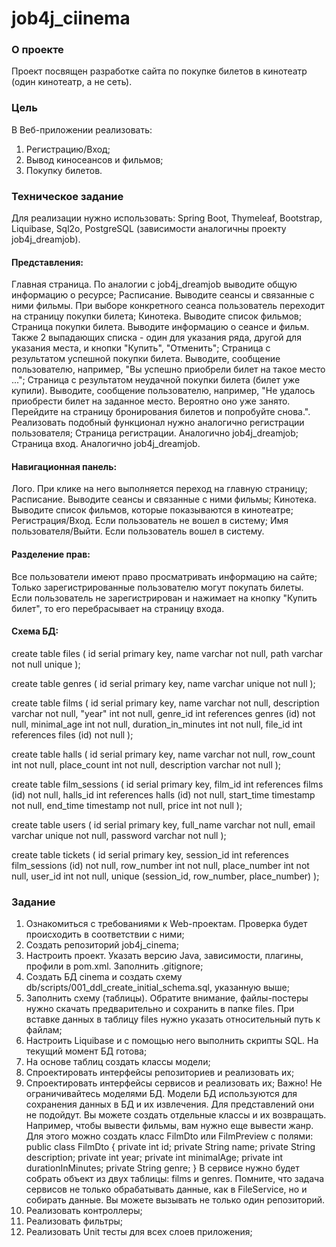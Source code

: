 # job4j_ciinema

### О проекте
Проект посвящен разработке сайта по покупке билетов в кинотеатр (один кинотеатр, а не сеть).

### Цель
В Веб-приложении реализовать:
1. Регистрацию/Вход;
2. Вывод киносеансов и фильмов;
3. Покупку билетов.

### Техническое задание
Для реализации нужно использовать: Spring Boot, Thymeleaf, Bootstrap, Liquibase, Sql2o, PostgreSQL 
(зависимости аналогичны проекту job4j_dreamjob).
#### Представления:
Главная страница. По аналогии с job4j_dreamjob выводите общую информацию о ресурсе;
Расписание. Выводите сеансы и связанные с ними фильмы. При выборе конкретного сеанса пользователь переходит на страницу покупки билета;
Кинотека. Выводите список фильмов;
Страница покупки билета. Выводите информацию о сеансе и фильм. Также 2 выпадающих списка - один для указания ряда, другой для указания места, и кнопки "Купить", "Отменить";
Страница с результатом успешной покупки билета. Выводите, сообщение пользователю, например, "Вы успешно приобрели билет на такое место ...";
Страница с результатом неудачной покупки билета (билет уже купили). Выводите, сообщение пользователю, например, "Не удалось приобрести билет на заданное место. Вероятно оно уже занято. Перейдите на страницу бронирования билетов и попробуйте снова.". Реализовать подобный функционал нужно аналогично регистрации пользователя;
Страница регистрации. Аналогично job4j_dreamjob;
Страница вход. Аналогично job4j_dreamjob.
#### Навигационная панель:
Лого. При клике на него выполняется переход на главную страницу;
Расписание. Выводите сеансы и связанные с ними фильмы;
Кинотека. Выводите список фильмов, которые показываются в кинотеатре;
Регистрация/Вход. Если пользователь не вошел в систему;
Имя пользователя/Выйти. Если пользователь вошел в систему.
#### Разделение прав:
Все пользователи имеют право просматривать информацию на сайте;
Только зарегистрированные пользователю могут покупать билеты. 
Если пользователь не зарегистрирован и нажимает на кнопку "Купить билет", то его перебрасывает на страницу входа.
#### Схема БД:
create table files
(
id   serial primary key,
name varchar not null,
path varchar not null unique
);

create table genres
(
id   serial primary key,
name varchar unique not null
);

create table films
(
id                  serial primary key,
name                varchar                    not null,
description         varchar                    not null,
"year"              int                        not null,
genre_id            int references genres (id) not null,
minimal_age         int                        not null,
duration_in_minutes int                        not null,
file_id             int references files (id)  not null
);

create table halls
(
id          serial primary key,
name        varchar not null,
row_count   int     not null,
place_count int     not null,
description varchar not null
);

create table film_sessions
(
id         serial primary key,
film_id    int references films (id) not null,
halls_id   int references halls (id) not null,
start_time timestamp                 not null,
end_time   timestamp                 not null,
price      int                       not null
);

create table users
(
id        serial primary key,
full_name varchar        not null,
email     varchar unique not null,
password  varchar        not null
);

create table tickets
(
id           serial primary key,
session_id   int references film_sessions (id) not null,
row_number   int                               not null,
place_number int                               not null,
user_id      int                               not null,
unique (session_id, row_number, place_number)
);

### Задание
1. Ознакомиться с требованиями к Web-проектам. Проверка будет происходить в соответствии с ними;
2. Создать репозиторий job4j_cinema;
3. Настроить проект. Указать версию Java, зависимости, плагины, профили в pom.xml. Заполнить .gitignore;
4. Создать БД cinema и создать схему db/scripts/001_ddl_create_initial_schema.sql, указанную выше;
5. Заполнить схему (таблицы). Обратите внимание, файлы-постеры нужно скачать предварительно и сохранить в папке files. 
   При вставке данных в таблицу files нужно указать относительный путь к файлам;
6. Настроить Liquibase и с помощью него выполнить скрипты SQL. На текущий момент БД готова;
7. На основе таблиц создать классы модели;
8. Спроектировать интерфейсы репозиториев и реализовать их;
9. Спроектировать интерфейсы сервисов и реализовать их;
   Важно! Не ограничивайтесь моделями БД. Модели БД используются для сохранения данных в БД и их извлечения. 
   Для представлений они не подойдут. Вы можете создать отдельные классы и их возвращать.
   Например, чтобы вывести фильмы, вам нужно еще вывести жанр. Для этого можно создать класс FilmDto или FilmPreview c полями:
   public class FilmDto {
   private int id;
   private String name;
   private String description;
   private int year;
   private int minimalAge;
   private int durationInMinutes;
   private String genre;
   }
  В сервисе нужно будет собрать объект из двух таблицы: films и genres.
  Помните, что задача сервисов не только обрабатывать данные, как в FileService, но и собирать данные. 
  Вы можете вызывать не только один репозиторий.
10. Реализовать контроллеры;
11. Реализовать фильтры;
12. Реализовать Unit тесты для всех слоев приложения;